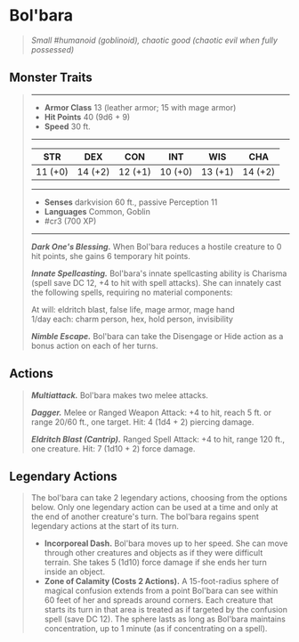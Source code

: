 # Bol'bara
>*Small #humanoid (goblinoid), chaotic good (chaotic evil when fully possessed)*
## Monster Traits
>___
>- **Armor Class** 13 (leather armor; 15 with mage armor)
>- **Hit Points** 40 (9d6 + 9)
>- **Speed** 30 ft.
>___
>|STR|DEX|CON|INT|WIS|CHA|
>|:---:|:---:|:---:|:---:|:---:|:---:|
>|11 (+0)|14 (+2)|12 (+1)|10 (+0)|13 (+1)|14 (+2)|
>___
>- **Senses** darkvision 60 ft., passive Perception 11
>- **Languages** Common, Goblin
>- #cr3 (700 XP)
>___
>***Dark One's Blessing.*** When Bol'bara reduces a hostile creature to 0 hit points, she gains 6 temporary hit points.  
>
>***Innate Spellcasting.*** Bol'bara's innate spellcasting ability is Charisma (spell save DC 12, +4 to hit with spell attacks). She can innately cast the following spells, requiring no material components:  
>
>At will: eldritch blast, false life, mage armor, mage hand  
>1/day each: charm person, hex, hold person, invisibility  
>
>
>***Nimble Escape.*** Bol'bara can take the Disengage or Hide action as a bonus action on each of her turns.  
>
## Actions
>***Multiattack.*** Bol'bara makes two melee attacks.  
>
>***Dagger.*** Melee  or Ranged Weapon Attack: +4 to hit, reach 5 ft. or range 20/60 ft., one target. Hit: 4 (1d4 + 2) piercing damage.  
>
>***Eldritch Blast (Cantrip).*** Ranged Spell Attack: +4 to hit, range 120 ft., one creature. Hit: 7 (1d10 + 2) force damage.  
>
## Legendary Actions
>The bol'bara can take 2 legendary actions, choosing from the options below. Only one legendary action can be used at a time and only at the end of another creature's turn. The bol'bara regains spent legendary actions at the start of its turn.
>
>- **Incorporeal Dash.** Bol'bara moves up to her speed. She can move through other creatures and objects as if they were difficult terrain. She takes 5 (1d10) force damage if she ends her turn inside an object.
>- **Zone of Calamity (Costs 2 Actions).** A 15-foot-radius sphere of magical confusion extends from a point Bol'bara can see within 60 feet of her and spreads around corners. Each creature that starts its turn in that area is treated as if targeted by the confusion spell (save DC 12). The sphere lasts as long as Bol'bara maintains concentration, up to 1 minute (as if concentrating on a spell).